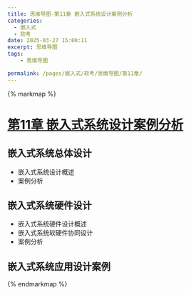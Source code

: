 ```yaml
---
title: 思维导图-第11章 嵌入式系统设计案例分析
categories:
  - 嵌入式
  - 软考
date: 2025-03-27 15:00:11
excerpt: 思维导图
tags:
    - 思维导图

permalink: /pages/嵌入式/软考/思维导图/第11章/
---
```




{% markmap %}

# [第11章 嵌入式系统设计案例分析](/pages/嵌入式/软考/思维导图/)

## 嵌入式系统总体设计

- 嵌入式系统设计概述
- 案例分析

## 嵌入式系统硬件设计

- 嵌入式系统硬件设计概述
- 嵌入式系统软硬件协同设计
- 案例分析


## 嵌入式系统应用设计案例

{% endmarkmap %}